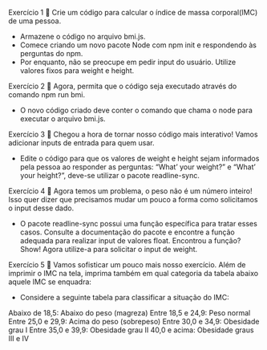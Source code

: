 Exercício 1
🚀 Crie um código para calcular o índice de massa corporal(IMC) de uma pessoa.

- Armazene o código no arquivo bmi.js.
- Comece criando um novo pacote Node com npm init e respondendo às perguntas do npm.
- Por enquanto, não se preocupe em pedir input do usuário. Utilize valores fixos para weight e height.

Exercício 2
🚀 Agora, permita que o código seja executado através do comando npm run bmi.

- O novo código criado deve conter o comando que chama o node para executar o arquivo bmi.js.

Exercício 3
🚀 Chegou a hora de tornar nosso código mais interativo! Vamos adicionar inputs de entrada para quem usar.

- Edite o código para que os valores de weight e height sejam informados pela pessoa ao responder as perguntas: “What’ your weight?” e “What’ your height?”, deve-se utilizar o pacote readline-sync.

Exercício 4
🚀 Agora temos um problema, o peso não é um número inteiro! Isso quer dizer que precisamos mudar um pouco a forma como solicitamos o input desse dado.

- O pacote readline-sync possui uma função específica para tratar esses casos. Consulte a documentação do pacote e encontre a função adequada para realizar input de valores float.
Encontrou a função? Show! Agora utilize-a para solicitar o input de weight.

Exercício 5
🚀 Vamos sofisticar um pouco mais nosso exercício. Além de imprimir o IMC na tela, imprima também em qual categoria da tabela abaixo aquele IMC se enquadra:

- Considere a seguinte tabela para classificar a situação do IMC:

Abaixo de 18,5: Abaixo do peso (magreza)
Entre 18,5 e 24,9: Peso normal
Entre 25,0 e 29,9: Acima do peso (sobrepeso)
Entre 30,0 e 34,9:	Obesidade grau I
Entre 35,0 e 39,9:	Obesidade grau II
40,0 e acima:	Obesidade graus III e IV
